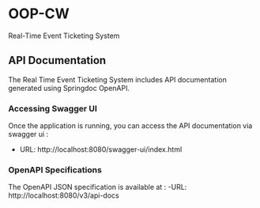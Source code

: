 # OOP-CW
Real-Time Event Ticketing System

## API Documentation
The Real Time Event Ticketing System includes API documentation generated using Springdoc OpenAPI.

### Accessing Swagger UI
Once the application is running, you can access the API documentation via swagger ui :
- URL: http://localhost:8080/swagger-ui/index.html

### OpenAPI Specifications
The OpenAPI JSON specification is available at :
-URL: http://localhost:8080/v3/api-docs